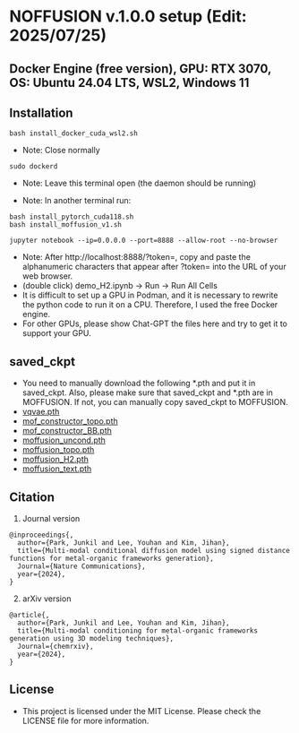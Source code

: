 # NOFFUSION v.1.0.0 setup (Edit: 2025/07/25) 
## Docker Engine (free version), GPU: RTX 3070, OS: Ubuntu 24.04 LTS, WSL2, Windows 11

## Installation
```
bash install_docker_cuda_wsl2.sh
```
- Note: Close normally


```
sudo dockerd
```
- Note: Leave this terminal open (the daemon should be running)


- Note: In another terminal run:
```
bash install_pytorch_cuda118.sh
bash install_moffusion_v1.sh
```


```
jupyter notebook --ip=0.0.0.0 --port=8888 --allow-root --no-browser
```
- Note: After http://localhost:8888/?token=, copy and paste the alphanumeric characters that appear after ?token= into the URL of your web browser.
- (double click) demo_H2.ipynb -> Run -> Run All Cells
- It is difficult to set up a GPU in Podman, and it is necessary to rewrite the python code to run it on a CPU. Therefore, I used the free Docker engine.
- For other GPUs, please show Chat-GPT the files here and try to get it to support your GPU.


## saved_ckpt
- You need to manually download the following *.pth and put it in saved_ckpt. Also, please make sure that saved_ckpt and *.pth are in MOFFUSION. If not, you can manually copy saved_ckpt to MOFFUSION.
- [vqvae.pth](https://figshare.com/ndownloader/files/46925977)
- [mof_constructor_topo.pth](https://figshare.com/ndownloader/files/46925971)
- [mof_constructor_BB.pth](https://figshare.com/ndownloader/files/46925974)
- [moffusion_uncond.pth](https://figshare.com/ndownloader/files/46931689)
- [moffusion_topo.pth](https://figshare.com/ndownloader/files/46926004)
- [moffusion_H2.pth](https://figshare.com/ndownloader/files/46931701)
- [moffusion_text.pth](https://figshare.com/ndownloader/files/46925995)


## Citation
1. Journal version
```
@inproceedings{,
  author={Park, Junkil and Lee, Youhan and Kim, Jihan},
  title={Multi-modal conditional diffusion model using signed distance functions for metal-organic frameworks generation},
  Journal={Nature Communications},
  year={2024},
}
```
2. arXiv version
```
@article{,
  author={Park, Junkil and Lee, Youhan and Kim, Jihan},
  title={Multi-modal conditioning for metal-organic frameworks generation using 3D modeling techniques},
  Journal={chemrxiv},
  year={2024},
}
```


## License
- This project is licensed under the MIT License. Please check the LICENSE file for more information.
